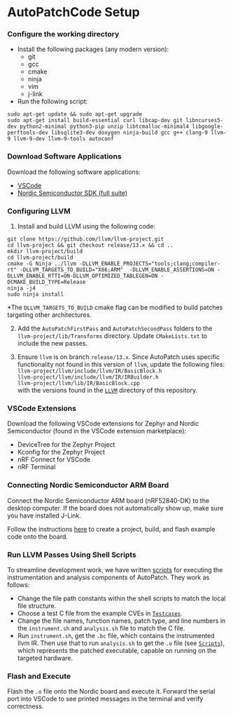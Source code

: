 # AutoPatchCode Setup

### Configure the working directory

- Install the following packages (any modern version):
  - git
  - gcc
  - cmake
  - ninja
  - vim
  - j-link
- Run the following script:  
```shell
sudo apt-get update && sudo apt-get upgrade
sudo apt-get install build-essential curl libcap-dev git libncurses5-dev python2-minimal python3-pip unzip libtcmalloc-minimal4 libgoogle-perftools-dev libsqlite3-dev doxygen ninja-build gcc g++ clang-9 llvm-9 llvm-9-dev llvm-9-tools autoconf  
```
### Download Software Applications

Download the following software applications:

- [VSCode](https://code.visualstudio.com/)
- [Nordic Semiconductor SDK (full suite)](https://www.nordicsemi.com/Products/Development-software/nrf5-sdk)

### Configuring LLVM

1. Install and build LLVM using the following code:  
```
git clone https://github.com/llvm/llvm-project.git
cd llvm-project && git checkout release/13.x && cd ..
mkdir llvm-project/build
cd llvm-project/build
cmake -G Ninja ../llvm -DLLVM_ENABLE_PROJECTS="tools;clang;compiler-rt" -DLLVM_TARGETS_TO_BUILD="X86;ARM"  -DLLVM_ENABLE_ASSERTIONS=ON -DLLVM_ENABLE_RTTI=ON-DLLVM_OPTIMIZED_TABLEGEN=ON -DCMAKE_BUILD_TYPE=Release
ninja -j4
sudo ninja install  
```
*The `DLLVM_TARGETS_TO_BUILD` cmake flag can be modified to build patches targeting other architectures.  

2. Add the `AutoPatchFirstPass` and `AutoPatchSecondPass` folders to the `llvm-project/lib/Transforms` directory. Update `CMakeLists.txt` to include the new passes.

3. Ensure `llvm` is on branch `release/13.x`. Since AutoPatch uses specific functionality not found in this version of `llvm`, update the following files:  
    `llvm-project/llvm/include/llvm/IR/BasicBlock.h`  
    `llvm-project/llvm/include/llvm/IR/IRBuilder.h`  
    `llvm-project/llvm/lib/IR/BasicBlock.cpp`  
  with the versions found in the [`LLVM`](LLVM) directory of this repository.


### VSCode Extensions

Download the following VSCode extensions for Zephyr and Nordic Semiconductor (found in the VSCode extension marketplace):

- DeviceTree for the Zephyr Project
- Kconfig for the Zephyr Project
- nRF Connect for VSCode
- nRF Terminal

### Connecting Nordic Semiconductor ARM Board

Connect the Nordic Semiconductor ARM board (nRF52840-DK) to the desktop computer. If the board does not automatically show up, make sure you have installed J-Link.

Follow the instructions [here](https://www.zephyrproject.org/getting-started-with-nrf-connect-for-visual-studio-code/) to create a project, build, and flash example code onto the board.

### Run LLVM Passes Using Shell Scripts

To streamline development work, we have written [scripts](Scripts) for executing the instrumentation and analysis components of AutoPatch. They work as follows: 
- Change the file path constants within the shell scripts to match the local file structure.
- Choose a test C file from the example CVEs in [`Testcases`](Testcases).
- Change the file names, function names, patch type, and line numbers in the `instrument.sh` and `analysis.sh` file to match the C file.
- Run `instrument.sh`, get the `.bc` file, which contains the instrumented llvm IR. Then use that to run `analysis.sh` to get the `.o` file (see [`Scripts`](Scripts)), which represents the patched executable, capable on running on the targeted hardware.

### Flash and Execute

Flash the `.o` file onto the Nordic board and execute it.
Forward the serial port into VSCode to see printed messages in the terminal and verify correctness.



